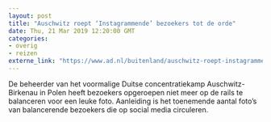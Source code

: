 ```yaml
---
layout: post
title: "Auschwitz roept ‘Instagrammende’ bezoekers tot de orde"
date: Thu, 21 Mar 2019 12:20:00 GMT
categories: 
- overig 
- reizen 
externe_link: "https://www.ad.nl/buitenland/auschwitz-roept-instagrammende-bezoekers-tot-de-orde~a2089876/"
---
```


De beheerder van het voormalige Duitse concentratiekamp Auschwitz-Birkenau in Polen heeft bezoekers opgeroepen niet meer op de rails te balanceren voor een leuke foto. Aanleiding is het toenemende aantal foto’s van balancerende bezoekers die op social media circuleren.
